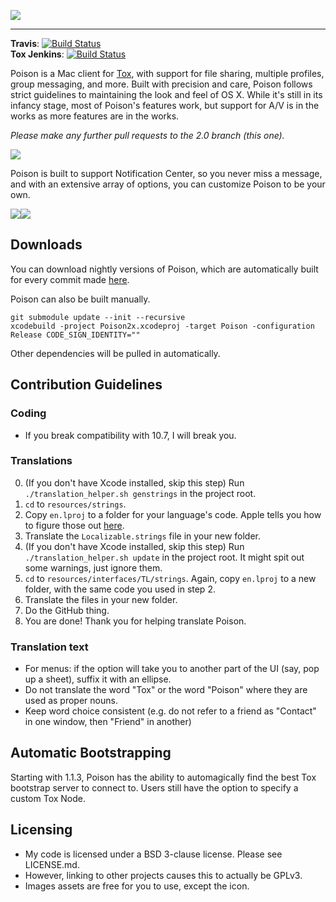 
![](http://vexx.us/Images/poison1.png)
***
**Travis**: [![Build Status](https://travis-ci.org/stal888/Poison.svg?branch=2.0)](https://travis-ci.org/stal888/Poison)  
**Tox Jenkins**: [![Build Status](http://jenkins.tox.im/buildStatus/icon?job=Poison2_OSX)](http://jenkins.tox.im/job/Poison2_OSX/)  

Poison is a Mac client for [Tox](https://github.com/irungentoo/ProjecTox-Core), with support for file sharing, multiple profiles, group messaging, and more. Built with precision and care, Poison follows strict guidelines to maintaining the look and feel of OS X. While it's still in its infancy stage, most of Poison's features work, but support for A/V is in the works as more features are in the works.

*Please make any further pull requests to the 2.0 branch (this one).*




![](http://vexx.us/Examples/Poison/lady_stoneheart.png)


Poison is built to support Notification Center, so you never miss a message, and with an extensive array of options, you can customize Poison to be your own.

<img src="http://vexx.us/Images/notification-group.png"><img src="http://vexx.us/Images/notification-online.png">





## Downloads

You can download nightly versions of Poison, which are automatically built for every commit made  [here](http://jenkins.tox.im/job/Poison2_OSX/lastSuccessfulBuild/artifact/poison/release.zip).

Poison can also be built manually.
```
git submodule update --init --recursive
xcodebuild -project Poison2x.xcodeproj -target Poison -configuration Release CODE_SIGN_IDENTITY=""
```
Other dependencies will be pulled in automatically.

## Contribution Guidelines
### Coding
* If you break compatibility with 10.7, I will break you.

### Translations
0. (If you don't have Xcode installed, skip this step) Run
   `./translation_helper.sh genstrings` in the project root.
1. `cd` to `resources/strings`.
2. Copy `en.lproj` to a folder for your language's code. Apple tells you
   how to figure those out [here](https://developer.apple.com/library/mac/documentation/macosx/conceptual/bpinternational/Articles/LanguageDesignations.html).
3. Translate the `Localizable.strings` file in your new folder.
4. (If you don't have Xcode installed, skip this step) Run
   `./translation_helper.sh update` in the project root. It might spit out some
   warnings, just ignore them.
5. `cd` to `resources/interfaces/TL/strings`. Again, copy `en.lproj` to a new
   folder, with the same code you used in step 2.
6. Translate the files in your new folder.
7. Do the GitHub thing.
8. You are done! Thank you for helping translate Poison.

### Translation text

- For menus: if the option will take you to another part of the UI (say, pop up a sheet), suffix it with an ellipse.
- Do not translate the word "Tox" or the word "Poison" where they are used as proper nouns.
- Keep word choice consistent (e.g. do not refer to a friend as "Contact" in one window,
  then "Friend" in another)

## Automatic Bootstrapping
Starting with 1.1.3, Poison has the ability to automagically find the best Tox bootstrap server to connect to.
Users still have the option to specify a custom Tox Node.

## Licensing

* My code is licensed under a BSD 3-clause license. Please see LICENSE.md.
* However, linking to other projects causes this to actually be GPLv3.
* Images assets are free for you to use, except the icon.
